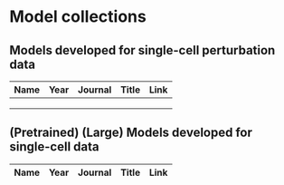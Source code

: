 # Model collections
## Models developed for single-cell perturbation data  
| Name          | Year          | Journal  | Title |  Link |
| ------------- |:-------------:| -----:|--------:|-------:|
|       |  |  |
|       |       |    |
|  |       |    |

## (Pretrained) (Large) Models developed for single-cell data  
| Name          | Year          | Journal  | Title |  Link |
| ------------- |:-------------:| -----:|--------:|-------:|
